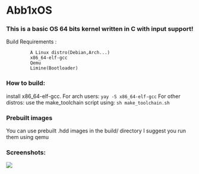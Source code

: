 # Abb1xOS

### This is a basic OS 64 bits kernel written in C with input support!

Build Requirements : 

             A Linux distro(Debian,Arch...)
             x86_64-elf-gcc
             Qemu
             Limine(Bootloader)
### How to build:

install x86_64-elf-gcc. 
For arch users:
`yay -S x86_64-elf-gcc`
For other distros:
use the make_toolchain script using:
`sh make_toolchain.sh`

### Prebuilt images
You can use prebuilt .hdd images in the build/ directory I suggest you run them using qemu
### Screenshots:

<img src="https://media.discordapp.net/attachments/739138167277486141/758674552032722964/unknown.png">


